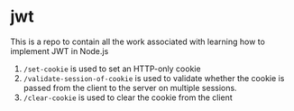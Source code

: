 # jwt
This is a repo to contain all the work associated with learning how to implement JWT in Node.js

1. `/set-cookie` is used to set an HTTP-only cookie
2. `/validate-session-of-cookie` is used to validate whether the cookie is passed from the client to the server on multiple sessions.
3. `/clear-cookie` is used to clear the cookie from the client
